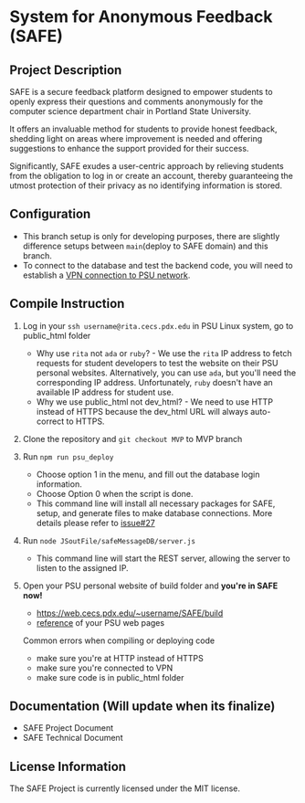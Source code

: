 # System for Anonymous Feedback (SAFE)

## Project Description
SAFE is a secure feedback platform designed to empower students to openly express their questions and comments anonymously for the computer science department chair in Portland State University.

It offers an invaluable method for students to provide honest feedback, shedding light on areas where improvement is needed and offering suggestions to enhance the support provided for their success.

Significantly, SAFE exudes a user-centric approach by relieving students from the obligation to log in or create an account, thereby guaranteeing the utmost protection of their privacy as no identifying information is stored.

## Configuration
   - This branch setup is only for developing purposes, there are slightly difference setups between `main`(deploy to SAFE domain) and this branch.
   - To connect to the database and test the backend code, you will need to establish a [VPN connection to PSU network](https://cat.pdx.edu/services/network/vpn-services/). 

## Compile Instruction
1. Log in your `ssh username@rita.cecs.pdx.edu` in PSU Linux system, go to public_html folder
      - Why use `rita` not `ada` or `ruby`? - We use the `rita` IP address to fetch requests for student developers to test the website on their PSU personal websites. Alternatively, you can use `ada`, but you'll need the corresponding IP address. Unfortunately, `ruby` doesn't have an available IP address for student use.
      - Why we use public_html not dev_html? - We need to use HTTP instead of HTTPS because the dev_html URL will always auto-correct to HTTPS.
2. Clone the repository and `git checkout MVP` to MVP branch 
3. Run `npm run psu_deploy`
      - Choose option 1 in the menu, and fill out the database login information. 
      - Choose Option 0 when the script is done.
      - This command line will install all necessary packages for SAFE, setup, and generate files to make database connections. More details please refer to [issue#27](https://github.com/PSU-MCECS-SAFE/SAFE/issues/27#issue-1697069201)
4. Run `node JSoutFile/safeMessageDB/server.js`
      - This command line will start the REST server, allowing the server to listen to the assigned IP.
5. Open your PSU personal website of build folder and **you're in SAFE now!**
      - https://web.cecs.pdx.edu/~username/SAFE/build
      - [reference](https://cat.pdx.edu/services/web/account-websites/) of your PSU web pages

   Common errors when compiling or deploying code
      - make sure you're at HTTP instead of HTTPS 
      - make sure you're connected to VPN
      - make sure code is in public_html folder

## Documentation (Will update when its finalize)
   - SAFE Project Document
   - SAFE Technical Document

## License Information
The SAFE Project is currently licensed under the MIT license.

